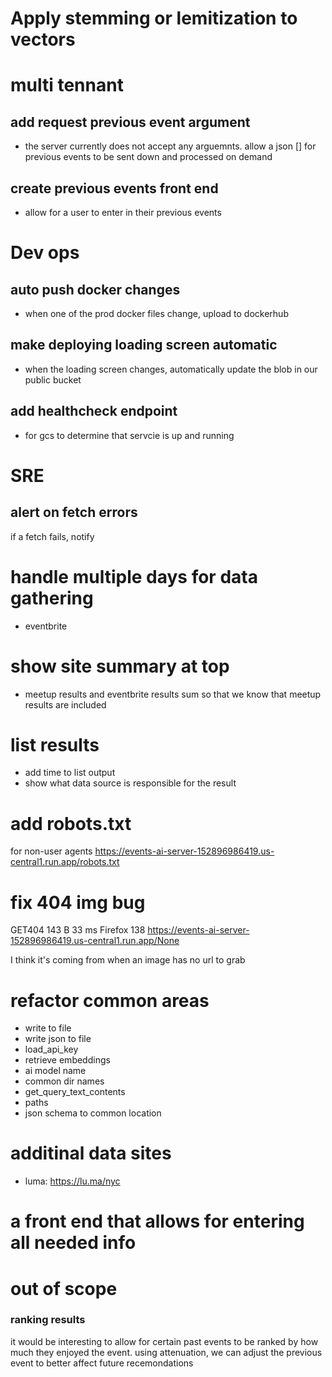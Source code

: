 # Apply stemming or lemitization to vectors

# multi tennant

## add request previous event argument
* the server currently does not accept any arguemnts. allow a json [] for previous events to be sent down and processed on demand

## create previous events front end
* allow for a user to enter in their previous events

# Dev ops

## auto push docker changes
* when one of the prod docker files change, upload to dockerhub

## make deploying loading screen automatic
* when the loading screen changes, automatically update the blob in our public bucket

## add healthcheck endpoint
* for gcs to determine that servcie is up and running

# SRE

## alert on fetch errors
if a fetch fails, notify

# handle multiple days for data gathering
* eventbrite

# show site summary at top
* meetup results and eventbrite results sum so that we know that meetup results are included
  
# list results
* add time to list output
* show what data source is responsible for the result

# add robots.txt

for non-user agents
https://events-ai-server-152896986419.us-central1.run.app/robots.txt


# fix 404 img bug

GET404 143 B 33 ms Firefox 138 https://events-ai-server-152896986419.us-central1.run.app/None

I think it's coming from when an image has no url to grab

# refactor common areas
* write to file
* write json to file
* load_api_key
* retrieve embeddings
* ai model name
* common dir names
* get_query_text_contents
* paths
* json schema to common location

# additinal data sites
* luma: https://lu.ma/nyc

# a front end that allows for entering all needed info

# out of scope
### ranking results
it would be interesting to allow for certain past events to be ranked by how much they enjoyed the event. using attenuation, we can adjust the previous event to better affect future recemondations 

